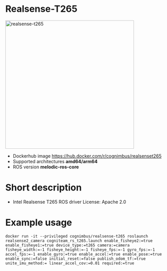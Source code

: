 # Realsense-T265

<img src="./realsense-t265/intel-realsense-t265-driver.jpg" alt="realsense-t265" width="400"/>

* Dockerhub image https://hub.docker.com/r/cognimbus/realsenset265
* Supported architectures <b>amd64/arm64</b>
* ROS version <b>melodic-ros-core
</b>

# Short description
* Intel Realsense T265 ROS driver
License: Apache 2.0

# Example usage
```
docker run -it --privileged cognimbus/realsense-t265 roslaunch realsense2_camera cogniteam_rs_t265.launch enable_fisheye2:=true enable_fisheye1:=true device_type:=t265 camera:=camera fisheye_width:=-1 fisheye_height:=-1 fisheye_fps:=-1 gyro_fps:=-1 accel_fps:=-1 enable_gyro:=true enable_accel:=true enable_pose:=true enable_sync:=false initial_reset:=false publish_odom_tf:=true unite_imu_method:= linear_accel_cov:=0.01 required:=true
```

